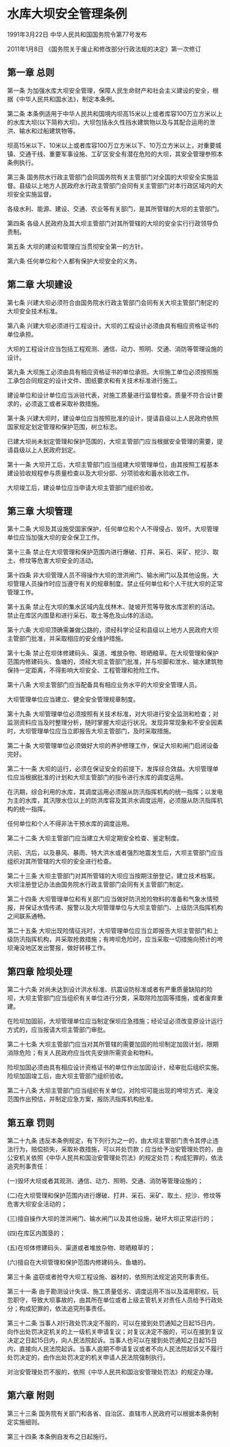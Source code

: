 # 水库大坝安全管理条例

1991年3月22日 中华人民共和国国务院令第77号发布　

2011年1月8日 《国务院关于废止和修改部分行政法规的决定》第一次修订　

## 第一章 总则

第一条 为加强水库大坝安全管理，保障人民生命财产和社会主义建设的安全，根据《中华人民共和国水法》，制定本条例。

第二条 本条例适用于中华人民共和国境内坝高15米以上或者库容100万立方米以上的水库大坝(以下简称大坝)。大坝包括永久性挡水建筑物以及与其配合运用的泄洪、输水和过船建筑物等。

坝高15米以下、10米以上或者库容100万立方米以下、10万立方米以上，对重要城镇、交通干线、重要军事设施、工矿区安全有潜在危险的大坝，其安全管理参照本条例执行。

第三条 国务院水行政主管部门会同国务院有关主管部门对全国的大坝安全实施监督。县级以上地方人民政府水行政主管部门会同有关主管部门对本行政区域内的大坝安全实施监督。

各级水利、能源、建设、交通、农业等有关部门，是其所管辖的大坝的主管部门。

第四条 各级人民政府及其大坝主管部门对其所管辖的大坝的安全实行行政领导负责制。

第五条 大坝的建设和管理应当贯彻安全第一的方针。

第六条 任何单位和个人都有保护大坝安全的义务。

## 第二章 大坝建设

第七条 兴建大坝必须符合由国务院水行政主管部门会同有关大坝主管部门制定的大坝安全技术标准。

第八条 兴建大坝必须进行工程设计。大坝的工程设计必须由具有相应资格证书的单位承担。

大坝的工程设计应当包括工程观测、通信、动力、照明、交通、消防等管理设施的设计。

第九条 大坝施工必须由具有相应资格证书的单位承担。大坝施工单位必须按照施工承包合同规定的设计文件、图纸要求和有关技术标准进行施工。

建设单位和设计单位应当派驻代表，对施工质量进行监督检查。质量不符合设计要求的，必须返工或者采取补救措施。

第十条 兴建大坝时，建设单位应当按照批准的设计，提请县级以上人民政府依照国家规定划定管理和保护范围，树立标志。

已建大坝尚未划定管理和保护范围的，大坝主管部门应当根据安全管理的需要，提请县级以上人民政府划定。

第十一条 大坝开工后，大坝主管部门应当组建大坝管理单位，由其按照工程基本建设验收规程参与质量检查以及大坝分部、分项验收和蓄水验收工作。

大坝竣工后，建设单位应当申请大坝主管部门组织验收。

## 第三章 大坝管理

第十二条 大坝及其设施受国家保护，任何单位和个人不得侵占、毁坏。大坝管理单位应当加强大坝的安全保卫工作。

第十三条 禁止在大坝管理和保护范围内进行爆破、打井、采石、采矿、挖沙、取土、修坟等危害大坝安全的活动。

第十四条 非大坝管理人员不得操作大坝的泄洪闸门、输水闸门以及其他设施，大坝管理人员操作时应当遵守有关的规章制度。禁止任何单位和个人干扰大坝的正常管理工作。

第十五条 禁止在大坝的集水区域内乱伐林木、陡坡开荒等导致水库淤积的活动。禁止在库区内围垦和进行采石、取土等危及山体的活动。

第十六条 大坝坝顶确需兼做公路的，须经科学论证和县级以上地方人民政府大坝主管部门批准，并采取相应的安全维护措施。

第十七条 禁止在坝体修建码头、渠道、堆放杂物、晾晒粮草。在大坝管理和保护范围内修建码头、鱼塘的，须经大坝主管部门批准，并与坝脚和泄水、输水建筑物保持一定距离，不得影响大坝安全、工程管理和抢险工作。

第十八条 大坝主管部门应当配备具有相应业务水平的大坝安全管理人员。

大坝管理单位应当建立、健全安全管理规章制度。

第十九条 大坝管理单位必须按照有关技术标准，对大坝进行安全监测和检查；对监测资料应当及时整理分析，随时掌握大坝运行状况。发现异常现象和不安全因素时，大坝管理单位应当立即报告大坝主管部门，及时采取措施。

第二十条 大坝管理单位必须做好大坝的养护修理工作，保证大坝和闸门启闭设备完好。

第二十一条 大坝的运行，必须在保证安全的前提下，发挥综合效益。大坝管理单位应当根据批准的计划和大坝主管部门的指令进行水库的调度运用。

在汛期，综合利用的水库，其调度运用必须服从防汛指挥机构的统一指挥；以发电为主的水库，其汛限水位以上的防洪库容及其洪水调度运用，必须服从防汛指挥机构的统一指挥。

任何单位和个人不得非法干预水库的调度运用。

第二十二条 大坝主管部门应当建立大坝定期安全检查、鉴定制度。

汛前、汛后，以及暴风、暴雨、特大洪水或者强烈地震发生后，大坝主管部门应当组织对其所管辖的大坝的安全进行检查。

第二十三条 大坝主管部门对其所管辖的大坝应当按期注册登记，建立技术档案。大坝注册登记办法由国务院水行政主管部门会同有关主管部门制定。

第二十四条 大坝管理单位和有关部门应当做好防汛抢险物料的准备和气象水情预报，并保证水情传递、报警以及大坝管理单位与大坝主管部门、上级防汛指挥机构之间联系通畅。

第二十五条 大坝出现险情征兆时，大坝管理单位应当立即报告大坝主管部门和上级防汛指挥机构，并采取抢救措施；有垮坝危险时，应当采取一切措施向预计的垮坝淹没地区发出警报，做好转移工作。

## 第四章 险坝处理

第二十六条 对尚未达到设计洪水标准、抗震设防标准或者有严重质量缺陷的险坝，大坝主管部门应当组织有关单位进行分类，采取除险加固等措施，或者废弃重建。

在险坝加固前，大坝管理单位应当制定保坝应急措施；经论证必须改变原设计运行方式的，应当报请大坝主管部门审批。

第二十七条 大坝主管部门应当对其所管辖的需要加固的险坝制定加固计划，限期消除危险；有关人民政府应当优先安排所需资金和物料。

险坝加固必须由具有相应设计资格证书的单位作出加固设计，经审批后组织实施。险坝加固竣工后，由大坝主管部门组织验收。

第二十八条 大坝主管部门应当组织有关单位，对险坝可能出现的垮坝方式、淹没范围作出预估，并制定应急方案，报防汛指挥机构批准。

## 第五章 罚则

第二十九条 违反本条例规定，有下列行为之一的，由大坝主管部门责令其停止违法行为，赔偿损失，采取补救措施，可以并处罚款；应当给予治安管理处罚的，由公安机关依照《中华人民共和国治安管理处罚法》的规定处罚；构成犯罪的，依法追究刑事责任：

(一)毁坏大坝或者其观测、通信、动力、照明、交通、消防等管理设施的；

(二)在大坝管理和保护范围内进行爆破、打井、采石、采矿、取土、挖沙、修坟等危害大坝安全活动的；

(三)擅自操作大坝的泄洪闸门、输水闸门以及其他设施，破坏大坝正常运行的；

(四)在库区内围垦的；

(五)在坝体修建码头、渠道或者堆放杂物、晾晒粮草的；

(六)擅自在大坝管理和保护范围内修建码头、鱼塘的。

第三十条 盗窃或者抢夺大坝工程设施、器材的，依照刑法规定追究刑事责任。

第三十一条 由于勘测设计失误、施工质量低劣、调度运用不当以及滥用职权，玩忽职守，导致大坝事故的，由其所在单位或者上级主管机关对责任人员给予行政处分；构成犯罪的，依法追究刑事责任。

第三十二条 当事人对行政处罚决定不服的，可以在接到处罚通知之日起15日内，向作出处罚决定机关的上一级机关申请复议；对复议决定不服的，可以在接到复议决定之日起15日内，向人民法院起诉。当事人也可以在接到处罚通知之日起15日内，直接向人民法院起诉。当事人逾期不申请复议或者不向人民法院起诉又不履行处罚决定的，由作出处罚决定的机关申请人民法院强制执行。

对治安管理处罚不服的，依照《中华人民共和国治安管理处罚法》的规定办理。

## 第六章 附则

第三十三条 国务院有关部门和各省、自治区、直辖市人民政府可以根据本条例制定实施细则。

第三十四条 本条例自发布之日起施行。
